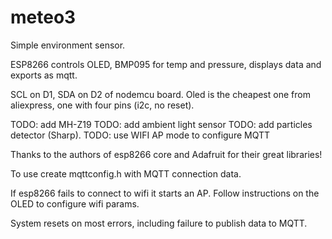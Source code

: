 # meteo3

Simple environment sensor.

ESP8266 controls OLED, BMP095 for temp and pressure, displays data and exports as mqtt.

SCL on D1, SDA on D2 of nodemcu board.
Oled is the cheapest one from aliexpress, one with four pins (i2c, no reset).

TODO: add MH-Z19 
TODO: add ambient light sensor
TODO: add particles detector (Sharp).
TODO: use WIFI  AP mode to configure MQTT


Thanks to the authors of esp8266 core and Adafruit for their great libraries!

To use create mqttconfig.h with MQTT connection data.

If esp8266 fails to connect to wifi it starts an AP. Follow instructions on the OLED to configure wifi params.

System resets on most errors, including failure to publish data to MQTT.


